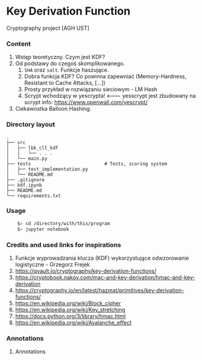 # Key Derivation Function
Cryptography project [AGH UST]

### Content
1. Wstęp teoretyczny. Czym jest KDF?
1. Od podstawy do czegoś skomplikowanego.
    1. `SHA` oraz `salt`. Funkcje haszujące.
    1. Dobra funkcja KDF? Co powinna zapewniać (Memory-Hardness, Resistant to Cache Attacks, [...])
    1. Prosty przykład w rozwiązaniu sieciowym - LM Hash
    1. Scrypt wchodzący w yescrypta! <--- yesscrypt jest zbudowany na scrypt info: https://www.openwall.com/yescrypt/
1. Ciekawostka Balloon Hashing. 

### Directory layout
    .
    ├── src
    │   ├── lbk_cll_kdf
    │   │   └── . . .
    │   └── main.py
    ├── tests                           # Tests, scoring system
    │   ├── test_implementation.py
    │   └── README.md
    ├── .gitignore
    ├── kdf.ipynb
    ├── README.md
    └── requirements.txt

### Usage

```bash
    $> cd /directory/with/this/program
    $> jupyter notebook
```

### Credits and used links for inspirations
1. Funkcje wyprowadzania klucza (KDF) wykorzystujące odwzorowanie logistyczne - Grzegorz Frejek
1. https://qvault.io/cryptography/key-derivation-functions/
1. https://cryptobook.nakov.com/mac-and-key-derivation/hmac-and-key-derivation
1. https://cryptography.io/en/latest/hazmat/primitives/key-derivation-functions/
1. https://en.wikipedia.org/wiki/Block_cipher
1. https://en.wikipedia.org/wiki/Key_stretching
1. https://docs.python.org/3/library/hmac.html
1. https://en.wikipedia.org/wiki/Avalanche_effect

### Annotations

1. Annotations